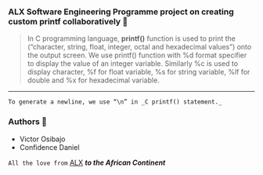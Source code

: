 ### ALX Software Engineering Programme project on creating custom printf collaboratively :book:

>In C programming language, **printf()** function is used to print the (“character, string, float, integer, octal and hexadecimal values”) onto the output screen.
>We use printf() function with %d format specifier to display the value of an integer variable.
>Similarly %c is used to display character, %f for float variable, %s for string variable, %lf for double and %x for hexadecimal variable.

---

`To generate a newline, we use “\n” in _C printf() statement._`

### Authors :rocket:
- Victor Osibajo
- Confidence Daniel

`All the love from` [ALX](https://www.alxafrica.com/) ***to the African Continent***


